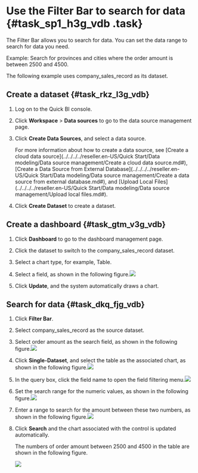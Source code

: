 # Use the Filter Bar to search for data {#task_sp1_h3g_vdb .task}

The Filter Bar allows you to search for data. You can set the data range to search for data you need.

Example: Search for provinces and cities where the order amount is between 2500 and 4500.

The following example uses company\_sales\_record as its dataset.

## Create a dataset {#task_rkz_l3g_vdb}

1.  Log on to the Quick BI console. 
2.  Click **Workspace** \> **Data sources** to go to the data source management page. 
3.  Click **Create Data Sources**, and select a data source. 

    For more information about how to create a data source, see [Create a cloud data source](../../../../reseller.en-US/Quick Start/Data modeling/Data source management/Create a cloud data source.md#), [Create a Data Source from External Database](../../../../reseller.en-US/Quick Start/Data modeling/Data source management/Create a data source from external database.md#), and [Upload Local Files](../../../../reseller.en-US/Quick Start/Data modeling/Data source management/Upload local files.md#).

4.  Click **Create Dataset** to create a dataset. 

## Create a dashboard {#task_gtm_v3g_vdb}

1.  Click **Dashboard** to go to the dashboard management page. 
2.  Click the dataset to switch to the company\_sales\_record dataset. 
3.  Select a chart type, for example, Table. 
4.   Select a field, as shown in the following figure.![](http://static-aliyun-doc.oss-cn-hangzhou.aliyuncs.com/assets/img/9193/15402758992011_en-US.png)

 
5.  Click **Update**, and the system automatically draws a chart. 

## Search for data {#task_dkq_fjg_vdb}

1.  Click **Filter Bar**. 
2.  Select company\_sales\_record as the source dataset. 
3.   Select order amount as the search field, as shown in the following figure.![](http://static-aliyun-doc.oss-cn-hangzhou.aliyuncs.com/assets/img/9193/15402758992013_en-US.png)

 
4.   Click **Single-Dataset**, and select the table as the associated chart, as shown in the following figure.![](http://static-aliyun-doc.oss-cn-hangzhou.aliyuncs.com/assets/img/9193/15402759002014_en-US.png)

 
5.   In the query box, click the field name to open the field filtering menu.![](http://static-aliyun-doc.oss-cn-hangzhou.aliyuncs.com/assets/img/9193/15402759002016_en-US.png)

 
6.   Set the search range for the numeric values, as shown in the following figure.![](http://static-aliyun-doc.oss-cn-hangzhou.aliyuncs.com/assets/img/9193/15402759002020_en-US.png)

 
7.   Enter a range to search for the amount between these two numbers, as shown in the following figure.![](http://static-aliyun-doc.oss-cn-hangzhou.aliyuncs.com/assets/img/9193/15402759002022_en-US.png)

 
8.  Click **Search** and the chart associated with the control is updated automatically. 

    The numbers of order amount between 2500 and 4500 in the table are shown in the following figure.

    ![](http://static-aliyun-doc.oss-cn-hangzhou.aliyuncs.com/assets/img/9193/15402759002023_en-US.png)


